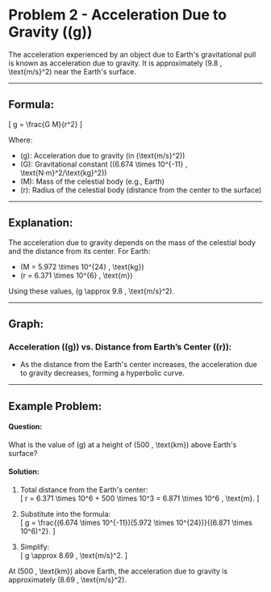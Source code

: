 # Problem 2 - Acceleration Due to Gravity (\(g\))

The acceleration experienced by an object due to Earth's gravitational pull is known as acceleration due to gravity. It is approximately \(9.8 \, \text{m/s}^2\) near the Earth's surface.

---

## Formula:
\[
g = \frac{G M}{r^2}
\]

Where:  
- \(g\): Acceleration due to gravity (in \(\text{m/s}^2\))  
- \(G\): Gravitational constant \((6.674 \times 10^{-11} \, \text{N·m}^2/\text{kg}^2)\)  
- \(M\): Mass of the celestial body (e.g., Earth)  
- \(r\): Radius of the celestial body (distance from the center to the surface)  

---

## Explanation:
The acceleration due to gravity depends on the mass of the celestial body and the distance from its center. For Earth:
- \(M = 5.972 \times 10^{24} \, \text{kg}\)  
- \(r = 6.371 \times 10^{6} \, \text{m}\)

Using these values, \(g \approx 9.8 \, \text{m/s}^2\).

---

## Graph:
### Acceleration (\(g\)) vs. Distance from Earth’s Center (\(r\)):
- As the distance from the Earth's center increases, the acceleration due to gravity decreases, forming a hyperbolic curve.

---

## Example Problem:
#### Question:
What is the value of \(g\) at a height of \(500 \, \text{km}\) above Earth's surface?

#### Solution:
1. Total distance from the Earth's center:  
   \[
   r = 6.371 \times 10^6 + 500 \times 10^3 = 6.871 \times 10^6 \, \text{m}.
   \]

2. Substitute into the formula:  
   \[
   g = \frac{(6.674 \times 10^{-11})(5.972 \times 10^{24})}{(6.871 \times 10^6)^2}.
   \]  

3. Simplify:  
   \[
   g \approx 8.69 \, \text{m/s}^2.
   \]

At \(500 \, \text{km}\) above Earth, the acceleration due to gravity is approximately \(8.69 \, \text{m/s}^2\).